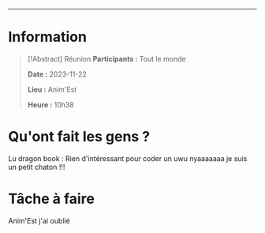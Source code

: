 
---
# Information

>[!Abstract] Réunion
>**Participants :** Tout le monde
>
>**Date :** 2023-11-22
>
>**Lieu :** Anim'Est
>
>**Heure :** 10h38

# Qu'ont fait les gens ? 

Lu dragon book : Rien d'intéressant pour coder un uwu nyaaaaaaa je suis un petit chaton !!!


# Tâche à faire

Anim'Est j'ai oublié